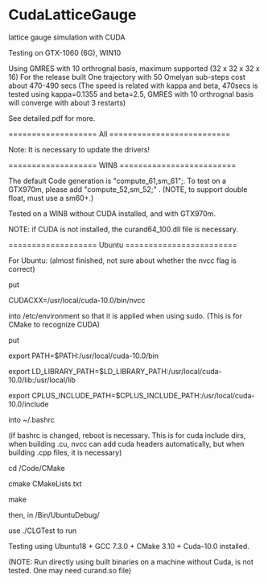# CudaLatticeGauge

lattice gauge simulation with CUDA

Testing on GTX-1060 (6G), WIN10

Using GMRES with 10 orthrognal basis, maximum supported (32 x 32 x 32 x 16)
For the release built
One trajectory with 50 Omelyan sub-steps cost about 470-490 secs
(The speed is related with kappa and beta, 470secs is tested using kappa=0.1355 and beta=2.5, 
GMRES with 10 orthrognal basis will converge with about 3 restarts)

See detailed.pdf for more.


=================== All ==========================

Note: It is necessary to update the drivers!

=================== WIN8 =========================

The default Code generation is "compute_61,sm_61";. To test on a GTX970m, please add "compute_52,sm_52;" . (NOTE, to support double float, must use a sm60+.)

Tested on a WIN8 without CUDA installed, and with GTX970m.

NOTE: if CUDA is not installed, the curand64_100.dll file is necessary.

=================== Ubuntu ========================

For Ubuntu: (almost finished, not sure about whether the nvcc flag is correct)

put

CUDACXX=/usr/local/cuda-10.0/bin/nvcc

into /etc/environment so that it is applied when using sudo. (This is for CMake to recognize CUDA)

put

export PATH=$PATH:/usr/local/cuda-10.0/bin

export LD_LIBRARY_PATH=$LD_LIBRARY_PATH:/usr/local/cuda-10.0/lib:/usr/local/lib

export CPLUS_INCLUDE_PATH=$CPLUS_INCLUDE_PATH:/usr/local/cuda-10.0/include

into ~/.bashrc

(if bashrc is changed, reboot is necessary. This is for cuda include dirs, when building .cu, nvcc can add cuda headers automatically, but when building .cpp files, it is necessary)

cd /Code/CMake

cmake CMakeLists.txt

make

then, in /Bin/UbuntuDebug/

use ./CLGTest to run

Testing using Ubuntu18 + GCC 7.3.0 + CMake 3.10 + Cuda-10.0 installed.

(NOTE: Run directly using built binaries on a machine without Cuda, is not tested. One may need curand.so file)

